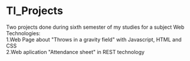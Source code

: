 # TI_Projects
Two projects done during sixth semester of my studies for a subject Web Technologies:<br/>
1.Web Page about "Throws in a gravity field" with Javascript, HTML and CSS<br/>
2.Web aplication "Attendance sheet" in REST technology
